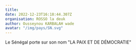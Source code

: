 ```yaml
---
title: 
date: 2022-12-23T16:18:44.307Z
organisation: ROSSO la deuk
author: Ousseynou KARBALAH wade
avatar: "/img/pays/SN.svg"
---
```


Le Sénégal porte sur son nom "LA PAIX ET DE DÉMOCRATIE"